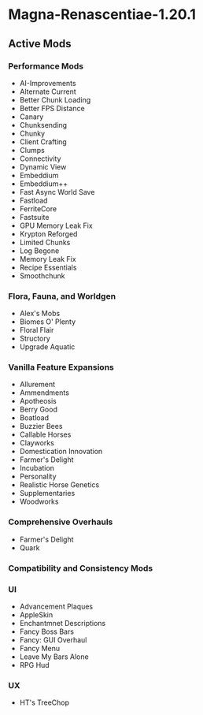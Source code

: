 # Magna-Renascentiae-1.20.1
 
## Active Mods

### Performance Mods
- AI-Improvements
- Alternate Current
- Better Chunk Loading
- Better FPS Distance 
- Canary
- Chunksending
- Chunky
- Client Crafting
- Clumps
- Connectivity
- Dynamic View
- Embeddium
- Embeddium++
- Fast Async World Save
- Fastload
- FerriteCore
- Fastsuite
- GPU Memory Leak Fix
- Krypton Reforged
- Limited Chunks
- Log Begone
- Memory Leak Fix
- Recipe Essentials
- Smoothchunk

### Flora, Fauna, and Worldgen
- Alex's Mobs
- Biomes O' Plenty
- Floral Flair
- Structory
- Upgrade Aquatic

### Vanilla Feature Expansions
- Allurement
- Ammendments
- Apotheosis
- Berry Good
- Boatload
- Buzzier Bees
- Callable Horses
- Clayworks
- Domestication Innovation
- Farmer's Delight
- Incubation
- Personality
- Realistic Horse Genetics
- Supplementaries
- Woodworks

### Comprehensive Overhauls
- Farmer's Delight
- Quark

### Compatibility and Consistency Mods

### UI
- Advancement Plaques
- AppleSkin
- Enchantmnet Descriptions
- Fancy Boss Bars
- Fancy: GUI Overhaul
- Fancy Menu
- Leave My Bars Alone
- RPG Hud

### UX
- HT's TreeChop